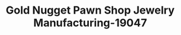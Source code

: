 ---
f_zip-code: 38668
f_state-code: MS
title: Gold Nugget Pawn Shop Jewelry Manufacturing-19047
f_phone: 662-562-6465
f_city-only: Senatobia
f_address: 4412 Highway 51 South Senatobia
f_location-unique-id: '19047'
slug: gold-nugget-pawn-shop-jewelry-manufacturing-19047
updated-on: '2024-05-30T13:46:58.046Z'
created-on: '2024-05-30T13:36:59.803Z'
published-on: '2024-05-30T13:54:32.469Z'
f_city-state: cms/city/senatobia-ms.md
f_company: cms/company/gold-nugget-pawn-shop-jewelry-manufacturing.md
f_state: cms/state/mississippi.md
layout: '[payday-loan].html'
tags: payday-loan
---